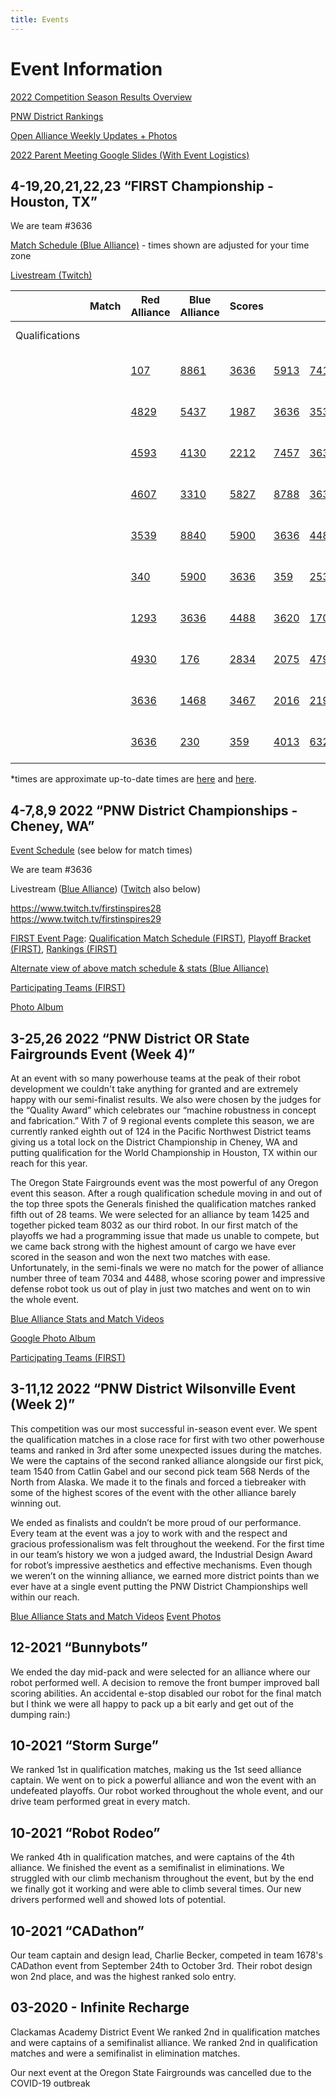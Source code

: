 ```yaml
---
title: Events
---
```

# Event Information

[2022 Competition Season Results Overview](https://frc-events.firstinspires.org/2022/team/3636) 

[PNW District Rankings](https://frc-events.firstinspires.org/2022/district/PNW#rankings)

[Open Alliance Weekly Updates + Photos](https://linktr.ee/Generals3636)

[2022 Parent Meeting Google Slides (With Event Logistics)](https://docs.google.com/presentation/d/1OzKYu9WpnqYJnJD482vqsR5AxRag0fo1TJKUO-nWwtw)

## 4-19,20,21,22,23 “FIRST Championship - Houston, TX”

We are team #3636

[Match Schedule (Blue Alliance)](https://www.thebluealliance.com/event/2022roe) - times shown are adjusted for your time zone

[Livestream (Twitch)](https://m.twitch.tv/firstinspires_roebling/home)

<!--StartFragment-->

|                | Match | Red Alliance                                           | Blue Alliance                                          | Scores                                                 |                                                        |                                                        |                                                        |                   |
| -------------- | ----- | ------------------------------------------------------ | ------------------------------------------------------ | ------------------------------------------------------ | ------------------------------------------------------ | ------------------------------------------------------ | ------------------------------------------------------ | ----------------- |
| Qualifications |       |                                                        |                                                        |                                                        |                                                        |                                                        |                                                        | Time (PST)        |
|                |       | [107](https://www.thebluealliance.com/team/107/2022)   | [8861](https://www.thebluealliance.com/team/8861/2022) | [3636](https://www.thebluealliance.com/team/3636/2022) | [5913](https://www.thebluealliance.com/team/5913/2022) | [7419](https://www.thebluealliance.com/team/7419/2022) | [8717](https://www.thebluealliance.com/team/8717/2022) | \*Thu 6:37 AM\**  |
|                |       | [4829](https://www.thebluealliance.com/team/4829/2022) | [5437](https://www.thebluealliance.com/team/5437/2022) | [1987](https://www.thebluealliance.com/team/1987/2022) | [3636](https://www.thebluealliance.com/team/3636/2022) | [3534](https://www.thebluealliance.com/team/3534/2022) | [2471](https://www.thebluealliance.com/team/2471/2022) | \*Thu 9:11 AM\**  |
|                |       | [4593](https://www.thebluealliance.com/team/4593/2022) | [4130](https://www.thebluealliance.com/team/4130/2022) | [2212](https://www.thebluealliance.com/team/2212/2022) | [7457](https://www.thebluealliance.com/team/7457/2022) | [3636](https://www.thebluealliance.com/team/3636/2022) | [6838](https://www.thebluealliance.com/team/6838/2022) | \*Thu 11:49 AM\** |
|                |       | [4607](https://www.thebluealliance.com/team/4607/2022) | [3310](https://www.thebluealliance.com/team/3310/2022) | [5827](https://www.thebluealliance.com/team/5827/2022) | [8788](https://www.thebluealliance.com/team/8788/2022) | [3636](https://www.thebluealliance.com/team/3636/2022) | [5940](https://www.thebluealliance.com/team/5940/2022) | \*Thu 1:20 PM\**  |
|                |       | [3539](https://www.thebluealliance.com/team/3539/2022) | [8840](https://www.thebluealliance.com/team/8840/2022) | [5900](https://www.thebluealliance.com/team/5900/2022) | [3636](https://www.thebluealliance.com/team/3636/2022) | [4481](https://www.thebluealliance.com/team/4481/2022) | [7483](https://www.thebluealliance.com/team/7483/2022) | \*Thu 3:12 PM\**  |
|                |       | [340](https://www.thebluealliance.com/team/340/2022)   | [5900](https://www.thebluealliance.com/team/5900/2022) | [3636](https://www.thebluealliance.com/team/3636/2022) | [359](https://www.thebluealliance.com/team/359/2022)   | [2531](https://www.thebluealliance.com/team/2531/2022) | [3374](https://www.thebluealliance.com/team/3374/2022) | \*Fri 6:28 AM\**  |
|                |       | [1293](https://www.thebluealliance.com/team/1293/2022) | [3636](https://www.thebluealliance.com/team/3636/2022) | [4488](https://www.thebluealliance.com/team/4488/2022) | [3620](https://www.thebluealliance.com/team/3620/2022) | [1701](https://www.thebluealliance.com/team/1701/2022) | [5813](https://www.thebluealliance.com/team/5813/2022) | \*Fri 7:38 AM\**  |
|                |       | [4930](https://www.thebluealliance.com/team/4930/2022) | [176](https://www.thebluealliance.com/team/176/2022)   | [2834](https://www.thebluealliance.com/team/2834/2022) | [2075](https://www.thebluealliance.com/team/2075/2022) | [4795](https://www.thebluealliance.com/team/4795/2022) | [3636](https://www.thebluealliance.com/team/3636/2022) | \*Fri 11:05 AM\** |
|                |       | [3636](https://www.thebluealliance.com/team/3636/2022) | [1468](https://www.thebluealliance.com/team/1468/2022) | [3467](https://www.thebluealliance.com/team/3467/2022) | [2016](https://www.thebluealliance.com/team/2016/2022) | [2199](https://www.thebluealliance.com/team/2199/2022) | [5712](https://www.thebluealliance.com/team/5712/2022) | \*Fri 12:43 PM\** |
|                |       | [3636](https://www.thebluealliance.com/team/3636/2022) | [230](https://www.thebluealliance.com/team/230/2022)   | [359](https://www.thebluealliance.com/team/359/2022)   | [4013](https://www.thebluealliance.com/team/4013/2022) | [6328](https://www.thebluealliance.com/team/6328/2022) | [1902](https://www.thebluealliance.com/team/1902/2022) | \*Fri 2:07 PM\**  |

\*times are approximate up-to-date times are [here](https://www.thebluealliance.com/team/3636/2022) and [here](https://www.thebluealliance.com/event/2022roe).

<!--EndFragment-->

## 4-7,8,9 2022 “PNW District Championships - Cheney, WA”

[Event Schedule](https://drive.google.com/file/d/1Hb7yNudvpcPBid2NutHZkAfCbmJe_jbH/view) (see below for match times)

We are team #3636

Livestream ([Blue Alliance](https://www.thebluealliance.com/event/2022pncmp)) ([Twitch](https://m.twitch.tv/firstinspires28) also below)

<!--StartFragment-->

<https://www.twitch.tv/firstinspires28>\
<https://www.twitch.tv/firstinspires29> 

<!--EndFragment-->

[FIRST Event Page](https://frc-events.firstinspires.org/2022/PNCMP): [Qualification Match Schedule (FIRST)](https://frc-events.firstinspires.org/2022/PNCMP/qualifications), [Playoff Bracket (FIRST)](https://frc-events.firstinspires.org/2022/PNCMP/playoffs), [Rankings (FIRST)](https://frc-events.firstinspires.org/2022/PNCMP/rankings)

[Alternate view of above match schedule & stats (Blue Alliance)](https://www.thebluealliance.com/event/2022pncmp)

[Participating Teams (FIRST)](https://www.firstinspires.org/team-event-search/event?id=56358)

[Photo Album](https://photos.app.goo.gl/GberU3q34nSUW57w7)

## 3-25,26 2022 “PNW District OR State Fairgrounds Event (Week 4)”

At an event with so many powerhouse teams at the peak of their robot development we couldn't take anything for granted and are extremely happy with our semi-finalist results. We also were chosen by the judges for the “Quality Award” which celebrates our “machine robustness in concept and fabrication.”  With 7 of 9 regional events complete this season, we are currently ranked eighth out of 124 in the Pacific Northwest District teams giving us a total lock on the District Championship in Cheney, WA and putting qualification for the World Championship in Houston, TX within our reach for this year.

The Oregon State Fairgrounds event was the most powerful of any Oregon event this season. After a rough qualification schedule moving in and out of the top three spots the Generals finished the qualification matches ranked fifth out of 28 teams. We were selected for an alliance by team 1425 and together picked team 8032 as our third robot. In our first match of the playoffs we had a programming issue that made us unable to compete, but we came back strong with the highest amount of cargo we have ever scored in the season and won the next two matches with ease. Unfortunately, in the semi-finals we were no match for the power of alliance number three of team 7034 and 4488, whose scoring power and impressive defense robot took us out of play in just two matches and went on to win the whole event. 

[Blue Alliance Stats and Match Videos](https://www.thebluealliance.com/team/3636/2022)

[Google Photo Album](https://photos.app.goo.gl/wKoLcREBzfeM6Tda9)

[Participating Teams (FIRST)](https://www.firstinspires.org/team-event-search/event?id=56576)

## 3-11,12 2022 “PNW District Wilsonville Event (Week 2)”

This competition was our most successful in-season event ever. We spent the qualification matches in a close race for first with two other powerhouse teams and ranked in 3rd after some unexpected issues during the matches. We were the captains of the second ranked alliance alongside our first pick, team 1540 from Catlin Gabel and our second pick team 568 Nerds of the North from Alaska. We made it to the finals and forced a tiebreaker with some of the highest scores of the event with the other alliance barely winning out. 

We ended as finalists and couldn’t be more proud of our performance. Every team at the event was a joy to work with and the respect and gracious professionalism was felt throughout the weekend. For the first time in our team’s history we won a judged award, the Industrial Design Award for robot’s impressive aesthetics and effective mechanisms. Even though we weren’t on the winning alliance, we earned more district points than we ever have at a single event putting the PNW District Championships well within our reach.

[Blue Alliance Stats and Match Videos](https://www.thebluealliance.com/event/2022orwil)
[Event Photos](https://photos.app.goo.gl/9nZB4iAVMriENLE56)

## 12-2021 “Bunnybots”

We ended the day mid-pack and were selected for an alliance where our robot performed well. A decision to remove the front bumper improved ball scoring abilities. An accidental e-stop disabled our robot for the final match but I think we were all happy to pack up a bit early and get out of the dumping rain:) 

## 10-2021 “Storm Surge”

We ranked 1st in qualification matches, making us the 1st seed alliance captain. We went on to pick a powerful alliance and won the event with an undefeated playoffs. Our robot worked throughout the whole event, and our drive team performed great in every match.

## 10-2021 “Robot Rodeo”

We ranked 4th in qualification matches, and were captains of the 4th alliance. We finished the event as a semifinalist in eliminations. We struggled with our climb mechanism throughout the event, but by the end we finally got it working and were able to climb several times. Our new drivers performed well and showed lots of potential. 

## 10-2021 “CADathon”

Our team captain and design lead, Charlie Becker, competed in team 1678's CADathon event from September 24th to October 3rd. Their robot design won 2nd place, and was the highest ranked solo entry. 

## 03-2020 - Infinite Recharge

Clackamas Academy District Event
We ranked 2nd in qualification matches and were captains of a semifinalist alliance. 
We ranked 2nd in qualification matches and were a semifinalist in elimination matches. 

Our next event at the Oregon State Fairgrounds was cancelled due to the COVID-19 outbreak